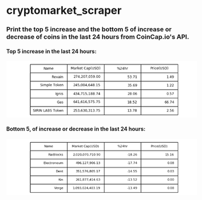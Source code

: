 # cryptomarket_scraper

### Print the top 5 increase and the bottom 5 of increase or decrease of coins in the last 24 hours from CoinCap.io's API. 

#### Top 5 increase in the last 24 hours:
![Incr](https://github.com/Mataz/cryptomarket_scraper/blob/master/images/coincappinc.png)

#### Bottom 5, of increase or decrease in the last 24 hours:
![Decr](https://github.com/Mataz/cryptomarket_scraper/blob/master/images/coincapdec.png)
